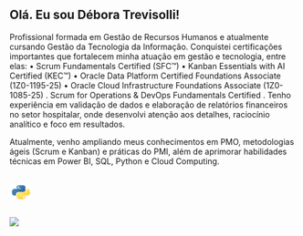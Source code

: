 ## Olá. Eu sou Débora Trevisolli! 

Profissional formada em Gestão de Recursos Humanos e atualmente cursando Gestão da Tecnologia da Informação.
Conquistei certificações importantes que fortalecem minha atuação em gestão e tecnologia, entre elas:
• Scrum Fundamentals Certified (SFC™)
• Kanban Essentials with AI Certified (KEC™)
• Oracle Data Platform Certified Foundations Associate (1Z0-1195-25)
• Oracle Cloud Infrastructure Foundations Associate (1Z0-1085-25)
. Scrum for Operations & DevOps Fundamentals Certified
.
Tenho experiência em validação de dados e elaboração de relatórios financeiros no setor hospitalar, onde desenvolvi atenção aos detalhes, raciocínio analítico e foco em resultados.

Atualmente, venho ampliando meus conhecimentos em PMO, metodologias ágeis (Scrum e Kanban) e práticas do PMI, além de aprimorar habilidades técnicas em Power BI, SQL, Python e Cloud Computing.

<div style="display: inline_block"><br>
           <img align="center" alt="Debora-Python" height="30" width="40" src="https://raw.githubusercontent.com/devicons/devicon/master/icons/python/python-original.svg">
           
            
          
  
##

<div>
 
  <a href="https://www.linkedin.com/in/debora-trevisolli-roncardi" target="_blank"><img src="https://img.shields.io/badge/-LinkedIn-%230077B5?style=for-the-badge&logo=linkedin&logoColor=white" target="_blank"></a> 

  </div>



